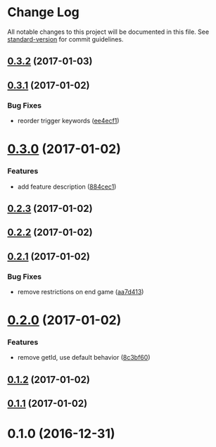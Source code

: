 # Change Log

All notable changes to this project will be documented in this file. See [standard-version](https://github.com/conventional-changelog/standard-version) for commit guidelines.

<a name="0.3.2"></a>
## [0.3.2](https://github.com/denouche/virtual-assistant-plugin-tictactoe/compare/v0.3.1...v0.3.2) (2017-01-03)



<a name="0.3.1"></a>
## [0.3.1](https://github.com/denouche/virtual-assistant-plugin-tictactoe/compare/v0.3.0...v0.3.1) (2017-01-02)


### Bug Fixes

* reorder trigger keywords ([ee4ecf1](https://github.com/denouche/virtual-assistant-plugin-tictactoe/commit/ee4ecf1))



<a name="0.3.0"></a>
# [0.3.0](https://github.com/denouche/virtual-assistant-plugin-tictactoe/compare/v0.2.3...v0.3.0) (2017-01-02)


### Features

* add feature description ([884cec1](https://github.com/denouche/virtual-assistant-plugin-tictactoe/commit/884cec1))



<a name="0.2.3"></a>
## [0.2.3](https://github.com/denouche/virtual-assistant-plugin-tictactoe/compare/v0.2.2...v0.2.3) (2017-01-02)



<a name="0.2.2"></a>
## [0.2.2](https://github.com/denouche/virtual-assistant-plugin-tictactoe/compare/v0.2.1...v0.2.2) (2017-01-02)



<a name="0.2.1"></a>
## [0.2.1](https://github.com/denouche/virtual-assistant-plugin-tictactoe/compare/v0.2.0...v0.2.1) (2017-01-02)


### Bug Fixes

* remove restrictions on end game ([aa7d413](https://github.com/denouche/virtual-assistant-plugin-tictactoe/commit/aa7d413))



<a name="0.2.0"></a>
# [0.2.0](https://github.com/denouche/virtual-assistant-plugin-tictactoe/compare/v0.1.2...v0.2.0) (2017-01-02)


### Features

* remove getId, use default behavior ([8c3bf60](https://github.com/denouche/virtual-assistant-plugin-tictactoe/commit/8c3bf60))



<a name="0.1.2"></a>
## [0.1.2](https://github.com/denouche/virtual-assistant-plugin-tictactoe/compare/v0.1.1...v0.1.2) (2017-01-02)



<a name="0.1.1"></a>
## [0.1.1](https://github.com/denouche/virtual-assistant-plugin-tictactoe/compare/v0.1.0...v0.1.1) (2017-01-02)



<a name="0.1.0"></a>
# 0.1.0 (2016-12-31)
